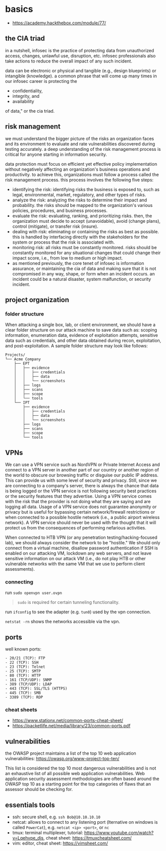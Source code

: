 # basics

- https://academy.hackthebox.com/module/77/

## the CIA triad

in a nutshell, infosec is the practice of protecting data from unauthorized access, changes, unlawful use, disruption, etc. infosec professionals also take actions to reduce the overall impact of any such incident.

data can be electronic or physical and tangible (e.g., design blueprints) or intangible (knowledge). a common phrase that will come up many times in our infosec career is protecting the

- confidentiality,
- integrity, and
- availability

of data," or the cia triad.

## risk management

we must understand the bigger picture of the risks an organization faces and its environment to evaluate and rate vulnerabilities discovered during testing accurately. a deep understanding of the risk management process is critical for anyone starting in information security.

data protection must focus on efficient yet effective policy implementation without negatively affecting an organization's business operations and productivity. to achieve this, organizations must follow a process called the risk management process. this process involves the following five steps:

- identifying the risk: identifying risks the business is exposed to, such as legal, environmental, market, regulatory, and other types of risks.
- analyze the risk: analyzing the risks to determine their impact and probability. the risks should be mapped to the organization's various policies, procedures, and business processes.
- evaluate the risk: evaluating, ranking, and prioritizing risks. then, the organization must decide to accept (unavoidable), avoid (change plans), control (mitigate), or transfer risk (insure).
- dealing with risk: eliminating or containing the risks as best as possible. this is handled by interfacing directly with the stakeholders for the system or process that the risk is associated with.
- monitoring risk: all risks must be constantly monitored. risks should be constantly monitored for any situational changes that could change their impact score, i.e., from low to medium or high impact.
- as mentioned previously, the core tenet of infosec is information assurance, or maintaining the cia of data and making sure that it is not compromised in any way, shape, or form when an incident occurs. an incident could be a natural disaster, system malfunction, or security incident.

## project organization

### folder structure

When attacking a single box, lab, or client environment, we should have a clear folder structure on our attack machine to save data such as: scoping information, enumeration data, evidence of exploitation attempts, sensitive data such as credentials, and other data obtained during recon, exploitation, and post-exploitation. A sample folder structure may look like follows:

```
Projects/
└── Acme Company
    ├── EPT
    │   ├── evidence
    │   │   ├── credentials
    │   │   ├── data
    │   │   └── screenshots
    │   ├── logs
    │   ├── scans
    │   ├── scope
    │   └── tools
    └── IPT
        ├── evidence
        │   ├── credentials
        │   ├── data
        │   └── screenshots
        ├── logs
        ├── scans
        ├── scope
        └── tools
```

## VPNs

We can use a VPN service such as NordVPN or Private Internet Access and connect to a VPN server in another part of our country or another region of the world to obscure our browsing traffic or disguise our public IP address. This can provide us with some level of security and privacy. Still, since we are connecting to a company's server, there is always the chance that data is being logged or the VPN service is not following security best practices or the security features that they advertise. Using a VPN service comes with the risk that the provider is not doing what they are saying and are logging all data. Usage of a VPN service does not guarantee anonymity or privacy but is useful for bypassing certain network/firewall restrictions or when connected to a possible hostile network (i.e., a public airport wireless network). A VPN service should never be used with the thought that it will protect us from the consequences of performing nefarious activities.

When connected to HTB VPN (or any penetration testing/hacking-focused lab), we should always consider the network to be "hostile." We should only connect from a virtual machine, disallow password authentication if SSH is enabled on our attacking VM, lockdown any web servers, and not leave sensitive information on our attack VM (i.e., do not play HTB or other vulnerable networks with the same VM that we use to perform client assessments).

### connecting

run `sudo openvpn user.ovpn`

> `sudo` is required for certain tunneling functionality.

run `ifconfig` to see the adapter (e.g. `tun0`) used by the vpn connection.

`netstat -rn` shows the networks accessible via the vpn.

## ports

well known ports:

```
- 20/21 (TCP): FTP
- 22 (TCP): SSH
- 23 (TCP): Telnet
- 25 (TCP): SMTP
- 80 (TCP): HTTP
- 161 (TCP/UDP): SNMP
- 389 (TCP/UDP): LDAP
- 443 (TCP): SSL/TLS (HTTPS)
- 445 (TCP): SMB
- 3389 (TCP): RDP
```

### cheat sheets

- https://www.stationx.net/common-ports-cheat-sheet/
- https://packetlife.net/media/library/23/common-ports.pdf

## vulnerabilities

the OWASP project maintains a list of the top 10 web application vulnerabilities: https://owasp.org/www-project-top-ten/

This list is considered the top 10 most dangerous vulnerabilities and is not an exhaustive list of all possible web application vulnerabilities. Web application security assessment methodologies are often based around the OWASP top 10 as a starting point for the top categories of flaws that an assessor should be checking for.

## essentials tools

- ssh: secure shell, e.g. `ssh Bob@10.10.10.10`
- netcat: allows to connect to any listening port (lternative on windows is called `PowerCat`), e.g. `netcat <ip> <port>`, or `nc`
- tmux: terminal multiplexer, tutorial: https://www.youtube.com/watch?v=Lqehvpe_djs, cheat sheet: https://tmuxcheatsheet.com/
- vim: editor, cheat sheet: https://vimsheet.com/
